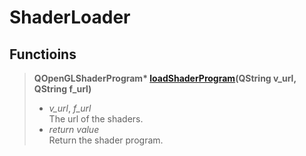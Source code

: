 # ShaderLoader

##  Functioins

[loadShaderProgram]:#load-shader

><a id='load-shader'></a>
> **QOpenGLShaderProgram\* [loadShaderProgram](QString v_url, QString f_url)**  
> 
> * *v_url*, *f_url*  
>   The url of the shaders.
> * *return value*  
>   Return the shader program.
